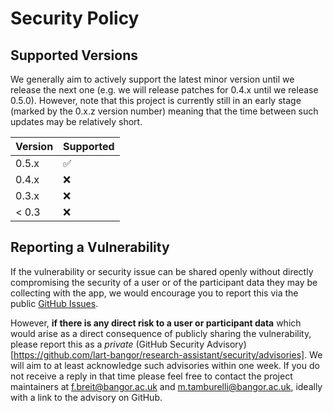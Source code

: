 # Security Policy

## Supported Versions

We generally aim to actively support the latest minor version until we release
the next one (e.g. we will release patches for 0.4.x until we release 0.5.0).
However, note that this project is currently still in an early stage (marked by
the 0.x.z version number) meaning that the time between such updates may be
relatively short.

| Version | Supported          |
| ------- | ------------------ |
| 0.5.x   | :white_check_mark: |
| 0.4.x   | :x:                |
| 0.3.x   | :x:                |
| < 0.3   | :x:                |

## Reporting a Vulnerability

If the vulnerability or security issue can be shared openly without directly
compromising the security of a user or of the participant data they may be
collecting with the app, we would encourage you to report this via the public
[GitHub Issues](https://github.com/lart-bangor/research-assistant/issues).

However, **if there is any direct risk to a user or participant data** which
would arise as a direct consequence of publicly sharing the vulnerability,
please report this as a *private*
(GitHub Security Advisory)[https://github.com/lart-bangor/research-assistant/security/advisories].
We will aim to at least acknowledge such advisories within one week. If you
do not receive a reply in that time please feel free to contact the project
maintainers at <f.breit@bangor.ac.uk> and <m.tamburelli@bangor.ac.uk>,
ideally with a link to the advisory on GitHub.
